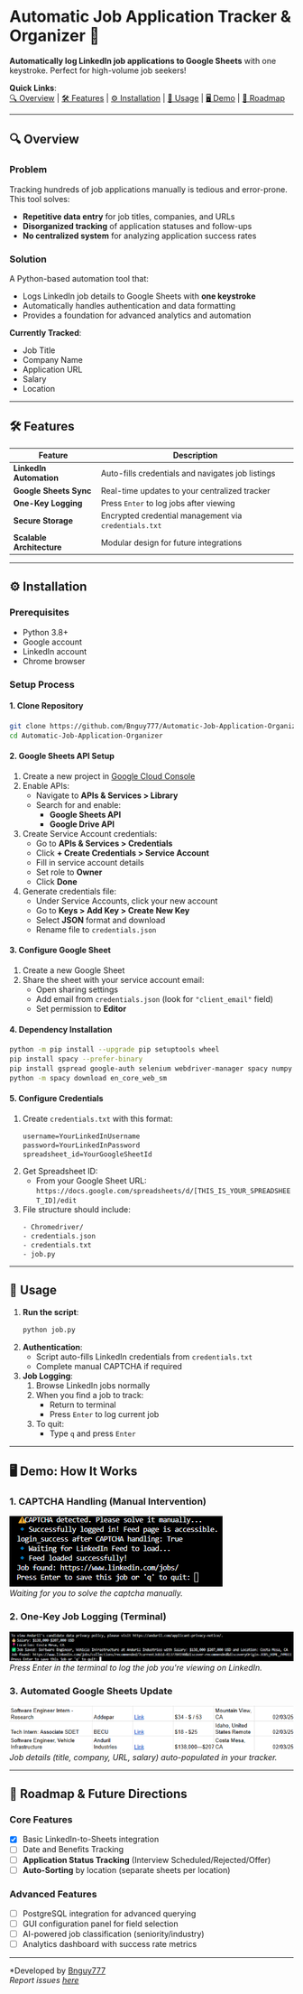 # Automatic Job Application Tracker & Organizer 🚀

**Automatically log LinkedIn job applications to Google Sheets** with one keystroke. Perfect for high-volume job seekers!  

**Quick Links**:  
[🔍 Overview](#overview) | [🛠️ Features](#features) | [⚙️ Installation](#installation) | [🚀 Usage](#usage) | [🖥️ Demo](#demo) | [🌟 Roadmap](#roadmap)  

---

## 🔍 Overview <a name="overview"></a>
### **Problem**
Tracking hundreds of job applications manually is tedious and error-prone. This tool solves:
- **Repetitive data entry** for job titles, companies, and URLs
- **Disorganized tracking** of application statuses and follow-ups
- **No centralized system** for analyzing application success rates

### **Solution**
A Python-based automation tool that:
- Logs LinkedIn job details to Google Sheets with **one keystroke**
- Automatically handles authentication and data formatting
- Provides a foundation for advanced analytics and automation

**Currently Tracked**:
- Job Title
- Company Name
- Application URL
- Salary
- Location

---

## 🛠️ Features <a name="features"></a>
| Feature                | Description                                                                 |
|------------------------|-----------------------------------------------------------------------------|
| **LinkedIn Automation**| Auto-fills credentials and navigates job listings                          |
| **Google Sheets Sync** | Real-time updates to your centralized tracker                              |
| **One-Key Logging**    | Press `Enter` to log jobs after viewing                                    |
| **Secure Storage**     | Encrypted credential management via `credentials.txt`                     |
| **Scalable Architecture** | Modular design for future integrations                                  |

---

## ⚙️ Installation <a name="installation"></a>
### Prerequisites
- Python 3.8+
- Google account
- LinkedIn account
- Chrome browser

### Setup Process
#### **1. Clone Repository**
```bash
git clone https://github.com/Bnguy777/Automatic-Job-Application-Organizer.git
cd Automatic-Job-Application-Organizer
```

#### **2. Google Sheets API Setup**
1. Create a new project in [Google Cloud Console](https://console.cloud.google.com/)
2. Enable APIs:
   - Navigate to **APIs & Services > Library**
   - Search for and enable:
     - **Google Sheets API**
     - **Google Drive API**
3. Create Service Account credentials:
   - Go to **APIs & Services > Credentials**
   - Click **+ Create Credentials > Service Account**
   - Fill in service account details
   - Set role to **Owner**
   - Click **Done**
4. Generate credentials file:
   - Under Service Accounts, click your new account
   - Go to **Keys > Add Key > Create New Key**
   - Select **JSON** format and download
   - Rename file to `credentials.json`

#### **3. Configure Google Sheet**
1. Create a new Google Sheet
2. Share the sheet with your service account email:
   - Open sharing settings
   - Add email from `credentials.json` (look for `"client_email"` field)
   - Set permission to **Editor**

#### **4. Dependency Installation**
```bash
python -m pip install --upgrade pip setuptools wheel
pip install spacy --prefer-binary
pip install gspread google-auth selenium webdriver-manager spacy numpy
python -m spacy download en_core_web_sm
```

#### **5. Configure Credentials**
1. Create `credentials.txt` with this format:
   ```
   username=YourLinkedInUsername
   password=YourLinkedInPassword
   spreadsheet_id=YourGoogleSheetId
   ```
2. Get Spreadsheet ID:
   - From your Google Sheet URL:  
     `https://docs.google.com/spreadsheets/d/[THIS_IS_YOUR_SPREADSHEET_ID]/edit`
3. File structure should include:
   ```
   - Chromedriver/
   - credentials.json
   - credentials.txt
   - job.py
   ```

---

## 🚀 Usage <a name="usage"></a>
1. **Run the script**:
   ```bash
   python job.py
   ```
2. **Authentication**:
   - Script auto-fills LinkedIn credentials from `credentials.txt`
   - Complete manual CAPTCHA if required
3. **Job Logging**:
   1. Browse LinkedIn jobs normally
   2. When you find a job to track:
      - Return to terminal
      - Press `Enter` to log current job
   3. To quit:
      - Type `q` and press `Enter`

---

## 🖥️ Demo: How It Works <a name="demo"></a>
### 1. CAPTCHA Handling (Manual Intervention)
![CAPTCHA Verification](images/img1.png)  
*Waiting for you to solve the captcha manually.*  

### 2. One-Key Job Logging (Terminal)
![Terminal Logging Interface](images/img2.png)  
*Press Enter in the terminal to log the job you're viewing on LinkedIn.*  

### 3. Automated Google Sheets Update  
![Google Sheets Job Tracking](images/img3.png)  
*Job details (title, company, URL, salary) auto-populated in your tracker.*  

---

## 🌟 Roadmap & Future Directions <a name="roadmap"></a>
### **Core Features**
- [x] Basic LinkedIn-to-Sheets integration
- [ ] Date and Benefits Tracking
- [ ] **Application Status Tracking** (Interview Scheduled/Rejected/Offer)
- [ ] **Auto-Sorting** by location (separate sheets per location)

### **Advanced Features**
- [ ] PostgreSQL integration for advanced querying
- [ ] GUI configuration panel for field selection
- [ ] AI-powered job classification (seniority/industry)
- [ ] Analytics dashboard with success rate metrics

---

*Developed by [Bnguy777](https://github.com/Bnguy777)  
*Report issues [here](https://github.com/Bnguy777/Automatic-Job-Application-Organizer/issues)*

